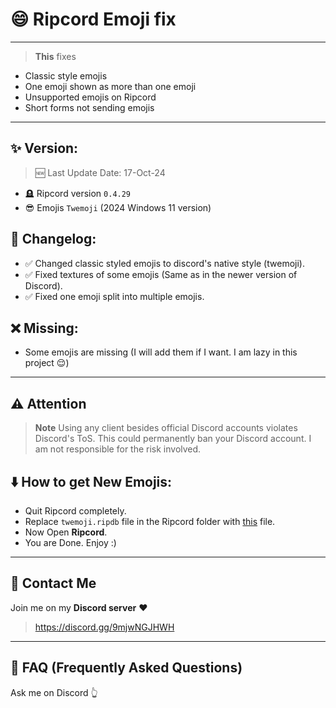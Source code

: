 # 😄 Ripcord Emoji fix
---

> **This** fixes
- Classic style emojis
- One emoji shown as more than one emoji
- Unsupported emojis on Ripcord
- Short forms not sending emojis
---

## ✨ Version:

> 🆕 Last Update Date: 17-Oct-24
- 🪦 Ripcord version `0.4.29`
- 😎 Emojis `Twemoji` (2024 Windows 11 version)

## 📜 Changelog:
- ✅ Changed classic styled emojis to discord's native style (twemoji).
- ✅ Fixed textures of some emojis (Same as in the newer version of Discord).
- ✅ Fixed one emoji split into multiple emojis.

## ❌ Missing:

- Some emojis are missing (I will add them if I want. I am lazy in this project 😌)
---

## ⚠️ Attention
> **Note**
> Using any client besides official Discord accounts violates Discord's ToS. This could permanently ban your Discord account. I am not responsible for the risk involved.

## ⬇️ How to get New Emojis:

- Quit Ripcord completely.
- Replace `twemoji.ripdb` file in the Ripcord folder with [this](https://github.com/cool-dev-code/ripcord-emoji-fix/releases) file.
- Now Open **Ripcord**.
- You are Done. Enjoy :)

---
## 💬 Contact Me
Join me on my **Discord server** ❤️
> https://discord.gg/9mjwNGJHWH
---
## 🤔 FAQ (Frequently Asked Questions)
Ask me on Discord 👆

